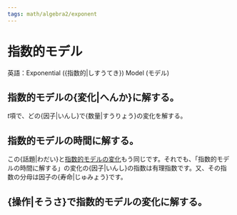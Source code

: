 ```yaml
---
tags: math/algebra2/exponent
---
```

# 指数的モデル
英語：Exponential ({指数的|しすうてき}) Model (モデル)

## 指数的モデルの{変化|へんか}に解する。
$t$項で、どの{因子|いんし}で{数量|すうりょう}の変化を解する。

## 指数的モデルの時間に解する。
この{話題|わだい}と[指数的モデルの変化](指数的モデル.md#指数的モデルの{変化|へんか}に解する。)もう同じです。それでも、「指数的モデルの時間に解する」の変化の{因子|いんし}の指数は有理指数です。又、その指数の分母は因子の{寿命|じゅみょう}です。

## {操作|そうさ}で指数的モデルの変化に解する。